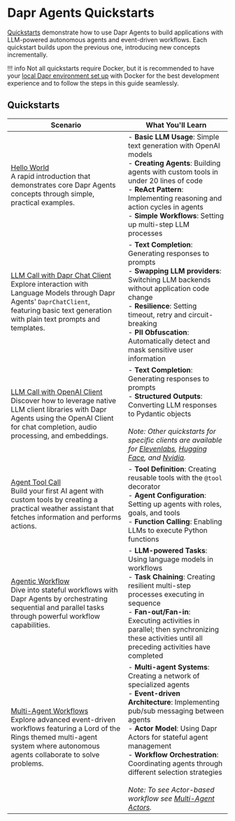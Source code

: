 # Dapr Agents Quickstarts

[Quickstarts](https://github.com/dapr/dapr-agents/tree/main/quickstarts) demonstrate how to use Dapr Agents to build applications with LLM-powered autonomous agents and event-driven workflows. Each quickstart builds upon the previous one, introducing new concepts incrementally.


!!! info
    Not all quickstarts require Docker, but it is recommended to have your [local Dapr environment set up](../installation.md) with Docker for the best development experience and to follow the steps in this guide seamlessly.

## Quickstarts

| Scenario                                                                                                                                                                                                                                                                            | What You'll Learn |
|-------------------------------------------------------------------------------------------------------------------------------------------------------------------------------------------------------------------------------------------------------------------------------------| --- |
| [Hello World](https://github.com/dapr/dapr-agents/tree/main/quickstarts/01-hello-world)<br>A rapid introduction that demonstrates core Dapr Agents concepts through simple, practical examples.                                                                                     | - **Basic LLM Usage**: Simple text generation with OpenAI models <br> - **Creating Agents**: Building agents with custom tools in under 20 lines of code <br> - **ReAct Pattern**: Implementing reasoning and action cycles in agents <br> - **Simple Workflows**: Setting up multi-step LLM processes |
| [LLM Call with Dapr Chat Client](https://github.com/dapr/dapr-agents/tree/main/quickstarts/02_llm_call_dapr)<br>Explore interaction with Language Models through Dapr Agents' `DaprChatClient`, featuring basic text generation with plain text prompts and templates.              | - **Text Completion**: Generating responses to prompts <br> - **Swapping LLM providers**: Switching LLM backends without application code change <br> - **Resilience**: Setting timeout, retry and circuit-breaking <br> - **PII Obfuscation**: Automatically detect and mask sensitive user information |
| [LLM Call with OpenAI Client](https://github.com/dapr/dapr-agents/tree/main/quickstarts/02_llm_call_open_ai)<br>Discover how to leverage native LLM client libraries with Dapr Agents using the OpenAI Client for chat completion, audio processing, and embeddings.                | - **Text Completion**: Generating responses to prompts <br> - **Structured Outputs**: Converting LLM responses to Pydantic objects <br><br> *Note: Other quickstarts for specific clients are available for [Elevenlabs](https://github.com/dapr/dapr-agents/tree/main/quickstarts/02_llm_call_elevenlabs), [Hugging Face](https://github.com/dapr/dapr-agents/tree/main/quickstarts/02_llm_call_hugging_face), and [Nvidia](https://github.com/dapr/dapr-agents/tree/main/quickstarts/02_llm_call_nvidia).* |
| [Agent Tool Call](https://github.com/dapr/dapr-agents/tree/main/quickstarts/03-agent-tool-call)<br>Build your first AI agent with custom tools by creating a practical weather assistant that fetches information and performs actions.                                             | - **Tool Definition**: Creating reusable tools with the `@tool` decorator <br> - **Agent Configuration**: Setting up agents with roles, goals, and tools <br> - **Function Calling**: Enabling LLMs to execute Python functions |
| [Agentic Workflow](https://github.com/dapr/dapr-agents/tree/main/quickstarts/04-agentic-workflow)<br>Dive into stateful workflows with Dapr Agents by orchestrating sequential and parallel tasks through powerful workflow capabilities.                                           | - **LLM-powered Tasks**: Using language models in workflows <br> - **Task Chaining**: Creating resilient multi-step processes executing in sequence <br> - **Fan-out/Fan-in**: Executing activities in parallel; then synchronizing these activities until all preceding activities have completed |
| [Multi-Agent Workflows](https://github.com/dapr/dapr-agents/tree/main/quickstarts/05-multi-agent-workflow-dapr-workflows)<br>Explore advanced event-driven workflows featuring a Lord of the Rings themed multi-agent system where autonomous agents collaborate to solve problems. | - **Multi-agent Systems**: Creating a network of specialized agents <br> - **Event-driven Architecture**: Implementing pub/sub messaging between agents <br> - **Actor Model**: Using Dapr Actors for stateful agent management <br> - **Workflow Orchestration**: Coordinating agents through different selection strategies <br><br> *Note: To see Actor-based workflow see [Multi-Agent Actors](https://github.com/dapr/dapr-agents/tree/main/quickstarts/05-multi-agent-workflow-actors).* |
